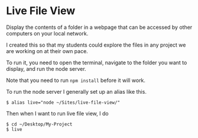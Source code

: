 # Live File View

Display the contents of a folder in a webpage that can be accessed by other computers on your local network.

I created this so that my students could explore the files in any project we are working on at their own pace.

To run it, you need to open the terminal, navigate to the folder you want to display, and run the node server.

Note that you need to run `npm install` before it will work.

To run the node server I generally set up an alias like this.

```
$ alias live="node ~/Sites/live-file-view/"
```

Then when I want to run live file view, I do

```
$ cd ~/Desktop/My-Project
$ live
```